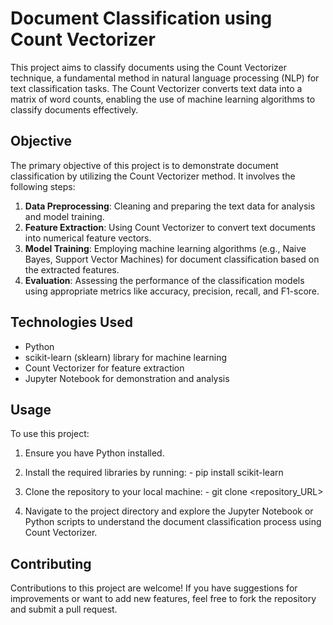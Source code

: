# Document Classification using Count Vectorizer

This project aims to classify documents using the Count Vectorizer technique, a fundamental method in natural language processing (NLP) for text classification tasks. The Count Vectorizer converts text data into a matrix of word counts, enabling the use of machine learning algorithms to classify documents effectively.

## Objective

The primary objective of this project is to demonstrate document classification by utilizing the Count Vectorizer method. It involves the following steps:

1. **Data Preprocessing**: Cleaning and preparing the text data for analysis and model training.
2. **Feature Extraction**: Using Count Vectorizer to convert text documents into numerical feature vectors.
3. **Model Training**: Employing machine learning algorithms (e.g., Naive Bayes, Support Vector Machines) for document classification based on the extracted features.
4. **Evaluation**: Assessing the performance of the classification models using appropriate metrics like accuracy, precision, recall, and F1-score.

## Technologies Used

- Python
- scikit-learn (sklearn) library for machine learning
- Count Vectorizer for feature extraction
- Jupyter Notebook for demonstration and analysis

## Usage

To use this project:

1. Ensure you have Python installed.
2. Install the required libraries by running: - pip install scikit-learn
3. Clone the repository to your local machine: - git clone <repository_URL>

4. Navigate to the project directory and explore the Jupyter Notebook or Python scripts to understand the document classification process using Count Vectorizer.

## Contributing

Contributions to this project are welcome! If you have suggestions for improvements or want to add new features, feel free to fork the repository and submit a pull request.
